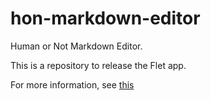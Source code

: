 # hon-markdown-editor
Human or Not Markdown Editor.

This is a repository to release the Flet app.

For more information, see [this](https://github.com/likelyrand/humanornot/wiki/Markdown-Editor)
